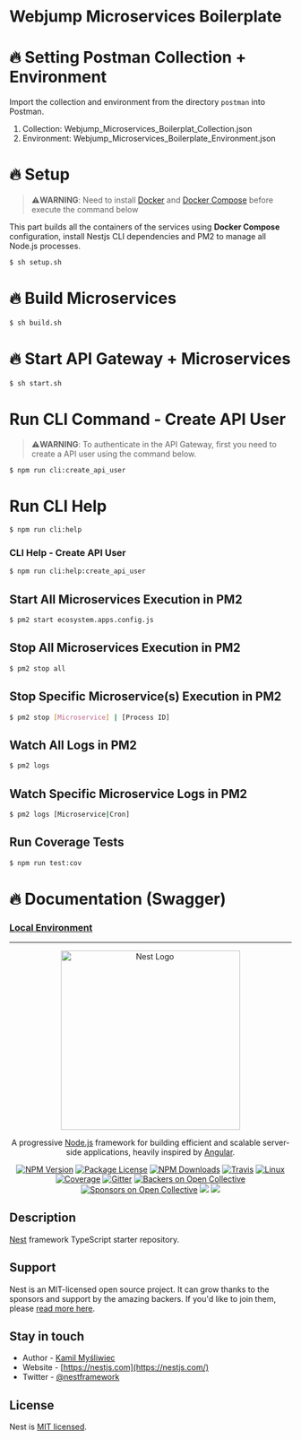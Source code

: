# Webjump Microservices Boilerplate

# :fire: Setting Postman Collection + Environment

Import the collection and environment from the directory ```postman``` into Postman.

1. Collection: Webjump_Microservices_Boilerplat_Collection.json
2. Environment: Webjump_Microservices_Boilerplate_Environment.json


# :fire: Setup

> :warning:**WARNING**: Need to install [Docker](https://docs.docker.com/engine/install/ubuntu/) and [Docker Compose](https://docs.docker.com/compose/install/) before execute the command below


This part builds all the containers of the services using **Docker Compose** configuration, install Nestjs CLI dependencies and PM2 to manage all Node.js processes.


```bash
$ sh setup.sh
```

# :fire: Build Microservices

```bash
$ sh build.sh
```


# :fire: Start API Gateway + Microservices


```bash
$ sh start.sh
```


# Run CLI Command - Create API User

> :warning:**WARNING**: To authenticate in the API Gateway, first you need to create a API user using the command below. 


```bash
$ npm run cli:create_api_user
```


# Run CLI Help

```bash
$ npm run cli:help
```


### CLI Help - Create API User

```bash
$ npm run cli:help:create_api_user
```



## Start All Microservices Execution in PM2

```bash
$ pm2 start ecosystem.apps.config.js
```



## Stop All Microservices Execution in PM2

```bash
$ pm2 stop all
```



## Stop Specific Microservice(s) Execution in PM2

```bash
$ pm2 stop [Microservice] | [Process ID]
```



## Watch All Logs in PM2

```bash
$ pm2 logs
```



## Watch Specific Microservice Logs in PM2

```bash
$ pm2 logs [Microservice|Cron]
```



## Run Coverage Tests

```bash
$ npm run test:cov
```



# :fire: Documentation (Swagger)

### [Local Environment](http://localhost:8888/api/docs/)


---


<p align="center">
  <a href="http://nestjs.com/" target="blank"><img src="https://nestjs.com/img/logo_text.svg" width="320" alt="Nest Logo" /></a>
</p>

[travis-image]: https://api.travis-ci.org/nestjs/nest.svg?branch=master
[travis-url]: https://travis-ci.org/nestjs/nest
[linux-image]: https://img.shields.io/travis/nestjs/nest/master.svg?label=linux
[linux-url]: https://travis-ci.org/nestjs/nest
  
  <p align="center">A progressive <a href="http://nodejs.org" target="blank">Node.js</a> framework for building efficient and scalable server-side applications, heavily inspired by <a href="https://angular.io" target="blank">Angular</a>.</p>
    <p align="center">
<a href="https://www.npmjs.com/~nestjscore"><img src="https://img.shields.io/npm/v/@nestjs/core.svg" alt="NPM Version" /></a>
<a href="https://www.npmjs.com/~nestjscore"><img src="https://img.shields.io/npm/l/@nestjs/core.svg" alt="Package License" /></a>
<a href="https://www.npmjs.com/~nestjscore"><img src="https://img.shields.io/npm/dm/@nestjs/core.svg" alt="NPM Downloads" /></a>
<a href="https://travis-ci.org/nestjs/nest"><img src="https://api.travis-ci.org/nestjs/nest.svg?branch=master" alt="Travis" /></a>
<a href="https://travis-ci.org/nestjs/nest"><img src="https://img.shields.io/travis/nestjs/nest/master.svg?label=linux" alt="Linux" /></a>
<a href="https://coveralls.io/github/nestjs/nest?branch=master"><img src="https://coveralls.io/repos/github/nestjs/nest/badge.svg?branch=master#5" alt="Coverage" /></a>
<a href="https://gitter.im/nestjs/nestjs?utm_source=badge&utm_medium=badge&utm_campaign=pr-badge&utm_content=body_badge"><img src="https://badges.gitter.im/nestjs/nestjs.svg" alt="Gitter" /></a>
<a href="https://opencollective.com/nest#backer"><img src="https://opencollective.com/nest/backers/badge.svg" alt="Backers on Open Collective" /></a>
<a href="https://opencollective.com/nest#sponsor"><img src="https://opencollective.com/nest/sponsors/badge.svg" alt="Sponsors on Open Collective" /></a>
  <a href="https://paypal.me/kamilmysliwiec"><img src="https://img.shields.io/badge/Donate-PayPal-dc3d53.svg"/></a>
  <a href="https://twitter.com/nestframework"><img src="https://img.shields.io/twitter/follow/nestframework.svg?style=social&label=Follow"></a>
</p>
  <!--[![Backers on Open Collective](https://opencollective.com/nest/backers/badge.svg)](https://opencollective.com/nest#backer)
  [![Sponsors on Open Collective](https://opencollective.com/nest/sponsors/badge.svg)](https://opencollective.com/nest#sponsor)-->

## Description

[Nest](https://github.com/nestjs/nest) framework TypeScript starter repository.

## Support

Nest is an MIT-licensed open source project. It can grow thanks to the sponsors and support by the amazing backers. If you'd like to join them, please [read more here](https://docs.nestjs.com/support).

## Stay in touch

- Author - [Kamil Myśliwiec](https://kamilmysliwiec.com)
- Website - [https://nestjs.com](https://nestjs.com/)
- Twitter - [@nestframework](https://twitter.com/nestframework)

## License

  Nest is [MIT licensed](LICENSE).
